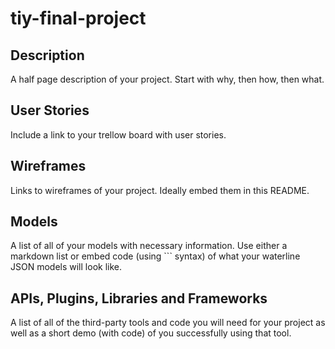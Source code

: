 # tiy-final-project

## Description

A half page description of your project. Start with why, then how, then what.

## User Stories

Include a link to your trellow board with user stories.

## Wireframes

Links to wireframes of your project. Ideally embed them in this README.

## Models

A list of all of your models with necessary information. Use either a markdown list or embed code (using ``` syntax) of what your waterline JSON models will look like.

## APIs, Plugins, Libraries and Frameworks

A list of all of the third-party tools and code you will need for your project as well as a short demo (with code) of you successfully using that tool.